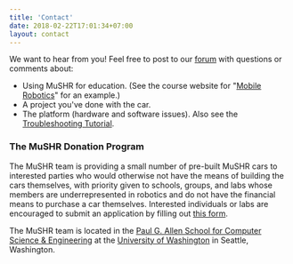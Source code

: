 ```yaml
---
title: 'Contact'
date: 2018-02-22T17:01:34+07:00
layout: contact
---
```

We want to hear from you! Feel free to post to our [forum](https://spectrum.chat/mushr) with questions or comments about:

* Using MuSHR for education. (See the course website for "[Mobile Robotics](https://courses.cs.washington.edu/courses/cse478/20wi/)" for an example.)
* A project you've done with the car.
* The platform (hardware and software issues). Also see the [Troubleshooting Tutorial](/tutorials/workflow).




[//]: <## Stay up to date on the [MuSHR Newsletter](https://tinyletter.com/mushr).>

### The MuSHR Donation Program
The MuSHR team is providing a small number of pre-built MuSHR cars to interested parties who would otherwise not have the means of building the cars themselves, with priority given to schools, groups, and labs whose members are underrepresented in robotics and do not have the financial means to purchase a car themselves. Interested individuals or labs are encouraged to submit an application by filling out [this form](https://docs.google.com/forms/d/e/1FAIpQLScbVyCpDHmz1bqI0ree4NnkmoKmI_iPgE4riFFmsHYKEC0vCA/viewform?usp=sf_link).

The MuSHR team is located in the [Paul G. Allen School for Computer Science & Engineering](https://www.cs.washington.edu/about_us/) at the [University of Washington](https://www.washington.edu/) in Seattle, Washington. 



